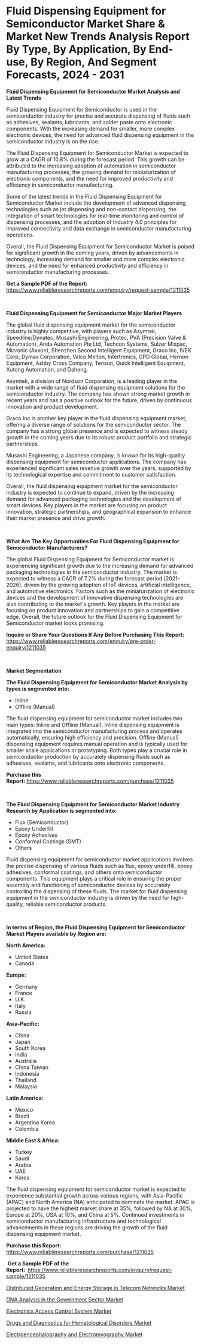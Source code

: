 <p><h1>Fluid Dispensing Equipment for Semiconductor Market Share & Market New Trends Analysis Report By Type, By Application, By End-use, By Region, And Segment Forecasts, 2024 - 2031</h1></p><p><strong>Fluid Dispensing Equipment for Semiconductor Market Analysis and Latest Trends</strong></p>
<p><p>Fluid Dispensing Equipment for Semiconductor is used in the semiconductor industry for precise and accurate dispensing of fluids such as adhesives, sealants, lubricants, and solder paste onto electronic components. With the increasing demand for smaller, more complex electronic devices, the need for advanced fluid dispensing equipment in the semiconductor industry is on the rise.</p><p>The Fluid Dispensing Equipment for Semiconductor Market is expected to grow at a CAGR of 10.8% during the forecast period. This growth can be attributed to the increasing adoption of automation in semiconductor manufacturing processes, the growing demand for miniaturization of electronic components, and the need for improved productivity and efficiency in semiconductor manufacturing.</p><p>Some of the latest trends in the Fluid Dispensing Equipment for Semiconductor Market include the development of advanced dispensing technologies such as jet dispensing and non-contact dispensing, the integration of smart technologies for real-time monitoring and control of dispensing processes, and the adoption of Industry 4.0 principles for improved connectivity and data exchange in semiconductor manufacturing operations.</p><p>Overall, the Fluid Dispensing Equipment for Semiconductor Market is poised for significant growth in the coming years, driven by advancements in technology, increasing demand for smaller and more complex electronic devices, and the need for enhanced productivity and efficiency in semiconductor manufacturing processes.</p></p>
<p><strong>Get a Sample PDF of the Report:&nbsp;</strong> <a href="https://www.reliableresearchreports.com/enquiry/request-sample/1211035">https://www.reliableresearchreports.com/enquiry/request-sample/1211035</a></p>
<p>&nbsp;</p>
<p><strong>Fluid Dispensing Equipment for Semiconductor Major Market Players</strong></p>
<p><p>The global fluid dispensing equipment market for the semiconductor industry is highly competitive, with players such as Asymtek, Speedline/Dynatec, Musashi Engineering, Protec, PVA (Precision Valve & Automation), Anda Automation Pte Ltd, Techcon Systems, Sulzer Mixpac, Micronic (Axxon), Shenzhen Second Intelligent Equipment, Graco Inc, IVEK Corp, Dymax Corporation, Valco Melton, Intertronics, GPD Global, Hernon Equipment, Ashby Cross Company, Tensun, Quick Intelligent Equipment, Xutong Automation, and Daheng.</p><p>Asymtek, a division of Nordson Corporation, is a leading player in the market with a wide range of fluid dispensing equipment solutions for the semiconductor industry. The company has shown strong market growth in recent years and has a positive outlook for the future, driven by continuous innovation and product development.</p><p>Graco Inc is another key player in the fluid dispensing equipment market, offering a diverse range of solutions for the semiconductor sector. The company has a strong global presence and is expected to witness steady growth in the coming years due to its robust product portfolio and strategic partnerships.</p><p>Musashi Engineering, a Japanese company, is known for its high-quality dispensing equipment for semiconductor applications. The company has experienced significant sales revenue growth over the years, supported by its technological expertise and commitment to customer satisfaction.</p><p>Overall, the fluid dispensing equipment market for the semiconductor industry is expected to continue to expand, driven by the increasing demand for advanced packaging technologies and the development of smart devices. Key players in the market are focusing on product innovation, strategic partnerships, and geographical expansion to enhance their market presence and drive growth.</p></p>
<p>&nbsp;</p>
<p><strong>What Are The Key Opportunities For Fluid Dispensing Equipment for Semiconductor Manufacturers?</strong></p>
<p><p>The global Fluid Dispensing Equipment for Semiconductor market is experiencing significant growth due to the increasing demand for advanced packaging technologies in the semiconductor industry. The market is expected to witness a CAGR of 7.2% during the forecast period (2021-2026), driven by the growing adoption of IoT devices, artificial intelligence, and automotive electronics. Factors such as the miniaturization of electronic devices and the development of innovative dispensing technologies are also contributing to the market's growth. Key players in the market are focusing on product innovation and partnerships to gain a competitive edge. Overall, the future outlook for the Fluid Dispensing Equipment for Semiconductor market looks promising.</p></p>
<p><strong>Inquire or Share Your Questions If Any Before Purchasing This Report:</strong> <a href="https://www.reliableresearchreports.com/enquiry/pre-order-enquiry/1211035">https://www.reliableresearchreports.com/enquiry/pre-order-enquiry/1211035</a></p>
<p>&nbsp;</p>
<p><strong>Market Segmentation</strong></p>
<p><strong>The Fluid Dispensing Equipment for Semiconductor Market Analysis by types is segmented into:</strong></p>
<p><ul><li>Inline</li><li>Offline (Manual)</li></ul></p>
<p><p>The fluid dispensing equipment for semiconductor market includes two main types: Inline and Offline (Manual). Inline dispensing equipment is integrated into the semiconductor manufacturing process and operates automatically, ensuring high efficiency and precision. Offline (Manual) dispensing equipment requires manual operation and is typically used for smaller scale applications or prototyping. Both types play a crucial role in semiconductor production by accurately dispensing fluids such as adhesives, sealants, and lubricants onto electronic components.</p></p>
<p><strong>Purchase this Report:&nbsp;</strong><a href="https://www.reliableresearchreports.com/purchase/1211035">https://www.reliableresearchreports.com/purchase/1211035</a></p>
<p>&nbsp;</p>
<p><strong>The Fluid Dispensing Equipment for Semiconductor Market Industry Research by Application is segmented into:</strong></p>
<p><ul><li>Flux (Semiconductor)</li><li>Epoxy Underfill</li><li>Epoxy Adhesives</li><li>Conformal Coatings (SMT)</li><li>Others</li></ul></p>
<p><p>Fluid dispensing equipment for semiconductor market applications involves the precise dispensing of various fluids such as flux, epoxy underfill, epoxy adhesives, conformal coatings, and others onto semiconductor components. This equipment plays a critical role in ensuring the proper assembly and functioning of semiconductor devices by accurately controlling the dispensing of these fluids. The market for fluid dispensing equipment in the semiconductor industry is driven by the need for high-quality, reliable semiconductor products.</p></p>
<p>&nbsp;</p>
<p><strong>In terms of Region, the Fluid Dispensing Equipment for Semiconductor Market Players available by Region are:</strong></p>
<p>
    <p> <strong> North America: </strong>
        <ul>
            <li>United States</li>
            <li>Canada</li>
        </ul>
        </p> 
    <p> <strong> Europe: </strong>
        <ul>
            <li>Germany</li>
            <li>France</li>
            <li>U.K.</li>
            <li>Italy</li>
            <li>Russia</li>
        </ul>
        </p> 
    <p> <strong> Asia-Pacific: </strong>
        <ul>
            <li>China</li>
            <li>Japan</li>
            <li>South Korea</li>
            <li>India</li>
            <li>Australia</li>
            <li>China Taiwan</li>
            <li>Indonesia</li>
            <li>Thailand</li>
            <li>Malaysia</li>
        </ul>
        </p> 
    <p> <strong> Latin America: </strong>
        <ul>
            <li>Mexico</li>
            <li>Brazil</li>
            <li>Argentina Korea</li>
            <li>Colombia</li>
        </ul>
        </p> 
    <p> <strong> Middle East & Africa: </strong>
        <ul>
            <li>Turkey</li>
            <li>Saudi</li>
            <li>Arabia</li>
            <li>UAE</li>
            <li>Korea</li>
        </ul>
    </p>
    </p>
<p><p>The fluid dispensing equipment for semiconductor market is expected to experience substantial growth across various regions, with Asia-Pacific (APAC) and North America (NA) anticipated to dominate the market. APAC is projected to have the highest market share at 35%, followed by NA at 30%, Europe at 20%, USA at 10%, and China at 5%. Continued investments in semiconductor manufacturing infrastructure and technological advancements in these regions are driving the growth of the fluid dispensing equipment market.</p></p>
<p><strong>Purchase this Report: </strong><a href="https://www.reliableresearchreports.com/purchase/1211035">https://www.reliableresearchreports.com/purchase/1211035</a></p>
<p>&nbsp;<strong>Get a Sample PDF of the Report:&nbsp;&nbsp;</strong><a href="https://www.reliableresearchreports.com/enquiry/request-sample/1211035">https://www.reliableresearchreports.com/enquiry/request-sample/1211035</a></p>
<p><strong></strong></p>
<p><p><a href="https://medium.com/p/69a354501390/edit">Distributed Generation and Energy Storage in Telecom Networks Market</a></p><p><a href="https://medium.com/p/892c748453b5/edit">DNA Analysis in the Government Sector Market</a></p><p><a href="https://medium.com/p/1985477bfaea/edit">Electronics Access Control System Market</a></p><p><a href="https://medium.com/p/3dcc397fe87b/edit">Drugs and Diagnostics for Hematological Disorders Market</a></p><p><a href="https://medium.com/p/34a96a610035/edit">Electroencephalography and Electromyography Market</a></p></p>